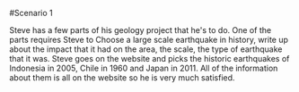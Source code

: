 #Scenario 1

Steve has a few parts of his geology project that he's to do. One of the parts requires Steve to Choose a large scale earthquake in history, write up about the impact that it had on the area, the scale, the type of earthquake that it was. Steve goes on the website and picks the historic earthquakes of Indonesia in 2005, Chile in 1960 and Japan in 2011. All of the information about them is all on the website so he is very much satisfied.